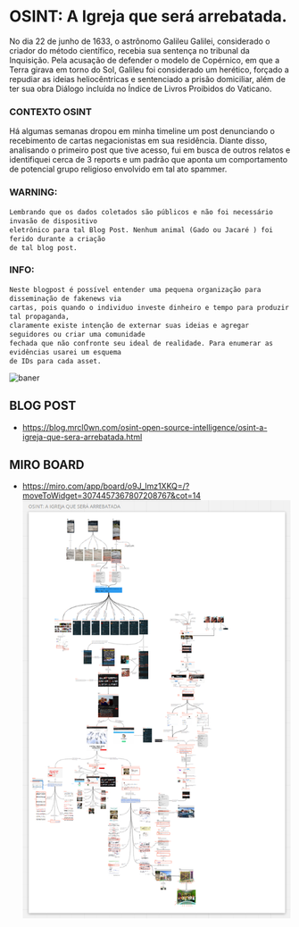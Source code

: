 # OSINT: A Igreja que será arrebatada.
No dia 22 de junho de 1633, o astrônomo Galileu Galilei, considerado o criador do método 
científico, recebia sua sentença no tribunal da Inquisição. Pela acusação de defender o 
modelo de Copérnico, em que a Terra girava em torno do Sol, Galileu foi considerado um 
herético, forçado a repudiar as ideias heliocêntricas e sentenciado a prisão domiciliar, 
além de ter sua obra Diálogo incluída no Índice de Livros Proibidos do Vaticano. 

### CONTEXTO OSINT

Há algumas semanas dropou em minha timeline um post denunciando o recebimento de cartas 
negacionistas em sua residência. Diante disso, analisando o primeiro post que tive acesso,
fui em busca de outros relatos e identifiquei cerca de 3 reports e um padrão que aponta 
um comportamento de potencial grupo religioso envolvido em tal ato spammer.

### WARNING: 
```
Lembrando que os dados coletados são públicos e não foi necessário invasão de dispositivo 
eletrônico para tal Blog Post. Nenhum animal (Gado ou Jacaré ) foi ferido durante a criação 
de tal blog post.
```

### INFO: 
```
Neste blogpost é possível entender uma pequena organização para disseminação de fakenews via 
cartas, pois quando o individuo investe dinheiro e tempo para produzir tal propaganda, 
claramente existe intenção de externar suas ideias e agregar seguidores ou criar uma comunidade 
fechada que não confronte seu ideal de realidade. Para enumerar as evidências usarei um esquema 
de IDs para cada asset.
```

![baner](banner-osint-grupo-telegram-a-igreja-que-será-arrebatada.png)

## BLOG POST
 - https://blog.mrcl0wn.com/osint-open-source-intelligence/osint-a-igreja-que-sera-arrebatada.html

 ## MIRO BOARD
 - https://miro.com/app/board/o9J_lmz1XKQ=/?moveToWidget=3074457367807208767&cot=14
 ![baner](fluxo.png)